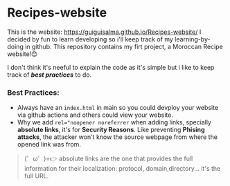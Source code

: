 # Recipes-website
This is the website: https://guiguisalma.github.io/Recipes-website/
I decided by fun to learn developing so i'll keep track of my learning-by-doing in github.
This repository contains my firt project, a Moroccan Recipe website!😊

I don't think it's neeful to explain the code as it's simple but i like to keep track of ***best practices*** to do.

### Best Practices:
- Always have an ``index.html`` in main so you could devploy your website via github actions and others could view your website.
- Why we add `rel="noopener noreferrer` when adding links, specially **absolute links**, it's for **Security Reasons**.
Like preventing **Phising attacks**, the attacker won't know the source webpage from where the opened link was from.
> (゜ω゜)=👉 absolute links are the one that provides the full information for their localization: protocol, domain,directory... it's the full URL.
